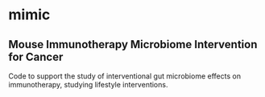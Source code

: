 # mimic
## Mouse Immunotherapy Microbiome Intervention for Cancer

Code to support the study of interventional gut microbiome effects on immunotherapy, studying lifestyle interventions.
